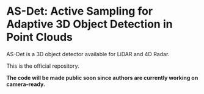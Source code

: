 # AS-Det: Active Sampling for Adaptive 3D Object Detection in Point Clouds

AS-Det is a 3D object detector available for LiDAR and 4D Radar.

This is the official repository.

**The code will be made public soon since authors are currently working on camera-ready.**
